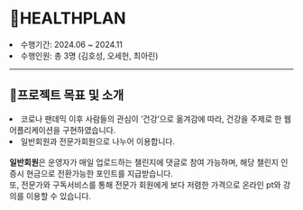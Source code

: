 # 🦾HEALTHPLAN

<li>수행기간: 2024.06 ~ 2024.11</li>
<li>수행인원: 총 3명 (김호성, 오세헌, 최아린)</li>

<hr>

## 📂프로젝트 목표 및 소개
<li> 코로나 팬데믹 이후 사람들의 관심이 ‘건강’으로 옮겨감에 따라, 건강을 주제로 한 웹 어플리케이션을 구현하였습니다. </li>
<li> 일반회원과 전문가회원으로 나누어 이용합니다.</li>
<br />
<strong>일반회원</strong>은 운영자가 매일 업로드하는 챌린지에 댓글로 참여 가능하며, 해당 챌린지 인증시 현금으로 전환가능한 포인트를 지급받습니다. <br /> 또, 전문가와 구독서비스를 통해 전문가 회원에게 보다 저렴한 가격으로 온라인 pt와 강의를 이용할 수 있습니다.

